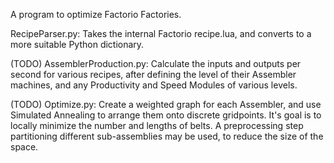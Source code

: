 A program to optimize Factorio Factories.

RecipeParser.py: Takes the internal Factorio recipe.lua, and converts to a more suitable Python dictionary. 

(TODO) AssemblerProduction.py: Calculate the inputs and outputs per second for various recipes, after defining the level of their Assembler machines, and any Productivity and Speed Modules of various levels.

(TODO) Optimize.py: Create a weighted graph for each Assembler, and use Simulated Annealing to arrange them onto discrete gridpoints. It's goal is to locally minimize the number and lengths of belts. A preprocessing step partitioning different sub-assemblies may be used, to reduce the size of the space. 
